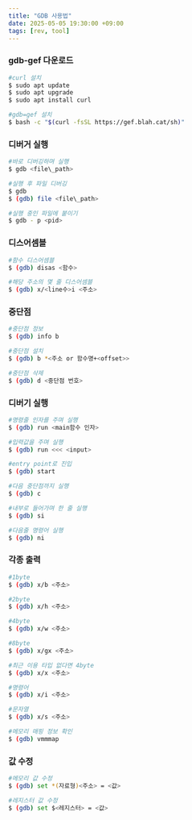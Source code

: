 ```yaml
---
title: "GDB 사용법"
date: 2025-05-05 19:30:00 +09:00
tags: [rev, tool]
---
```


### gdb-gef 다운로드
``` bash
#curl 설치
$ sudo apt update
$ sudo apt upgrade
$ sudo apt install curl

#gdb=gef 설치
$ bash -c "$(curl -fsSL https://gef.blah.cat/sh)"
```

### 디버거 실행
``` bash
#바로 디버깅하며 실행
$ gdb <file\_path>

#실행 후 파일 디버깅
$ gdb
$ (gdb) file <file\_path>

#실행 중인 파일에 붙이기
$ gdb - p <pid>
```

### 디스어셈블
``` bash
#함수 디스어셈블
$ (gdb) disas <함수>

#해당 주소의 몇 줄 디스어셈블
$ (gdb) x/<line수>i <주소>
```

### 중단점
``` bash
#중단점 정보
$ (gdb) info b

#중단점 설치
$ (gdb) b *<주소 or 함수명+<offset>>

#중단점 삭제
$ (gdb) d <중단점 번호>
```

### 디버기 실행
``` bash
#명령줄 인자를 주며 실행
$ (gdb) run <main함수 인자>

#입력값을 주며 실행
$ (gdb) run <<< <input>

#entry point로 진입
$ (gdb) start

#다음 중단점까지 실행
$ (gdb) c

#내부로 들어가며 한 줄 실행
$ (gdb) si

#다음줄 명령어 실행
$ (gdb) ni
```

### 각종 출력
```bash
#1byte
$ (gdb) x/b <주소>

#2byte
$ (gdb) x/h <주소>

#4byte
$ (gdb) x/w <주소>

#8byte
$ (gdb) x/gx <주소>

#최근 이용 타입 없다면 4byte
$ (gdb) x/x <주소>

#명령어
$ (gdb) x/i <주소>

#문자열
$ (gdb) x/s <주소>

#메모리 매핑 정보 확인
$ (gdb) vmmmap
```

### 값 수정
```bash 
#메모리 값 수정
$ (gdb) set *(자료형)<주소> = <값>

#레지스터 값 수정
$ (gdb) set $<레지스터> = <값>
```

